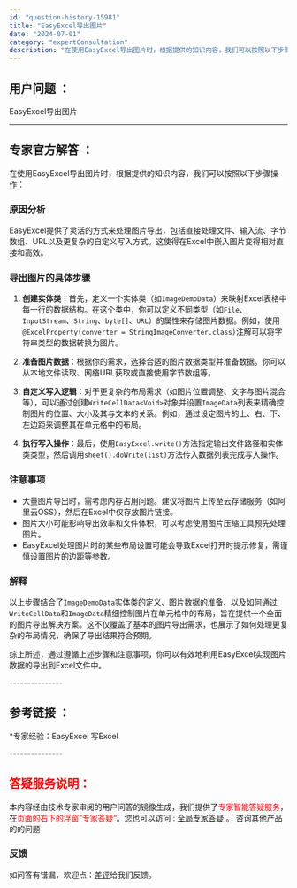 ```yaml
---
id: "question-history-15981"
title: "EasyExcel导出图片"
date: "2024-07-01"
category: "expertConsultation"
description: "在使用EasyExcel导出图片时，根据提供的知识内容，我们可以按照以下步骤操作：### 原因分析EasyExcel提供了灵活的方式来处理图片导出，包括直接处理文件、输入流、字节数组、URL以及更复杂的自定义写入方式。这使得在Excel中嵌入图片变得相对直接和高效。### 导出图片的具体步骤1. *"
---
```


## 用户问题 ： 
 EasyExcel导出图片  

---------------
## 专家官方解答 ：

在使用EasyExcel导出图片时，根据提供的知识内容，我们可以按照以下步骤操作：

### 原因分析
EasyExcel提供了灵活的方式来处理图片导出，包括直接处理文件、输入流、字节数组、URL以及更复杂的自定义写入方式。这使得在Excel中嵌入图片变得相对直接和高效。

### 导出图片的具体步骤

1. **创建实体类**：首先，定义一个实体类（如`ImageDemoData`）来映射Excel表格中每一行的数据结构。在这个类中，你可以定义不同类型（如`File`、`InputStream`、`String`、`byte[]`、`URL`）的属性来存储图片数据。例如，使用`@ExcelProperty(converter = StringImageConverter.class)`注解可以将字符串类型的数据转换为图片。

2. **准备图片数据**：根据你的需求，选择合适的图片数据类型并准备数据。你可以从本地文件读取、网络URL获取或直接使用字节数组等。

3. **自定义写入逻辑**：对于更复杂的布局需求（如图片位置调整、文字与图片混合等），可以通过创建`WriteCellData<Void>`对象并设置`ImageData`列表来精确控制图片的位置、大小及其与文本的关系。例如，通过设定图片的上、右、下、左边距来调整其在单元格中的布局。

4. **执行写入操作**：最后，使用`EasyExcel.write()`方法指定输出文件路径和实体类类型，然后调用`sheet().doWrite(list)`方法传入数据列表完成写入操作。

### 注意事项
- 大量图片导出时，需考虑内存占用问题。建议将图片上传至云存储服务（如阿里云OSS），然后在Excel中仅存放图片链接。
- 图片大小可能影响导出效率和文件体积，可以考虑使用图片压缩工具预先处理图片。
- EasyExcel处理图片时的某些布局设置可能会导致Excel打开时提示修复，需谨慎设置图片的边距等参数。

### 解释
以上步骤结合了`ImageDemoData`实体类的定义、图片数据的准备、以及如何通过`WriteCellData`和`ImageData`精细控制图片在单元格中的布局，旨在提供一个全面的图片导出解决方案。这不仅覆盖了基本的图片导出需求，也展示了如何处理更复杂的布局情况，确保了导出结果符合预期。

综上所述，通过遵循上述步骤和注意事项，你可以有效地利用EasyExcel实现图片数据的导出到Excel文件中。


<font color="#949494">---------------</font> 


## 参考链接 ：

*专家经验：EasyExcel 写Excel 


 <font color="#949494">---------------</font> 
 


## <font color="#FF0000">答疑服务说明：</font> 

本内容经由技术专家审阅的用户问答的镜像生成，我们提供了<font color="#FF0000">专家智能答疑服务</font>，在<font color="#FF0000">页面的右下的浮窗”专家答疑“</font>。您也可以访问 : [全局专家答疑](https://answer.opensource.alibaba.com/docs/intro) 。 咨询其他产品的的问题

### 反馈
如问答有错漏，欢迎点：[差评](https://ai.nacos.io/user/feedbackByEnhancerGradePOJOID?enhancerGradePOJOId=15987)给我们反馈。
